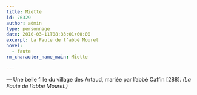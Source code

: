 ```yaml
---
title: Miette
id: 76329
author: admin
type: personnage
date: 2010-03-11T08:33:01+00:00
excerpt: La Faute de l’abbé Mouret
novel:
  - faute
rm_character_name_main: Miette

---
```

— Une belle fille du village des Artaud, mariée par l’abbé Caffin [288]. _(La Faute de l’abbé Mouret.)_